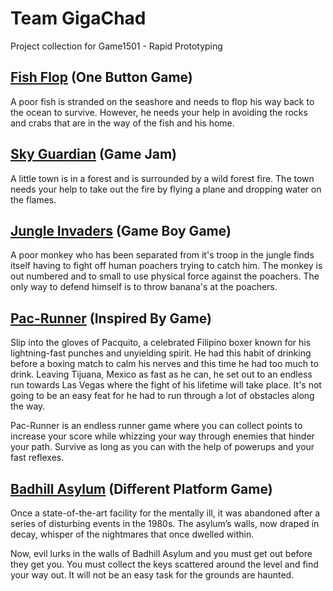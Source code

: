 # Team GigaChad
Project collection for Game1501 - Rapid Prototyping

## [Fish Flop](https://gaddamit.itch.io/fish-flop) (One Button Game)
A poor fish is stranded on the seashore and needs to flop his way back to the ocean to survive. However, he needs your help in avoiding the rocks and crabs that are in the way of the fish and his home.

## [Sky Guardian](https://stooky86.itch.io/skyguardian) (Game Jam)
A little town is in a forest and is surrounded by a wild forest fire. The town needs your help to take out the fire by flying a plane and dropping water on the flames.

## [Jungle Invaders](https://gaddamit.itch.io/jungleinvaders) (Game Boy Game)
A poor monkey who has been separated from it's troop in the jungle finds  itself having to fight off human poachers trying to catch him. The monkey is out numbered and to small to use physical force against the poachers. The only way to defend himself is to throw banana's at the poachers.

## [Pac-Runner](https://gaddamit.itch.io/pac-runner) (Inspired By Game)
Slip into the gloves of Pacquito, a celebrated Filipino boxer known for his lightning-fast punches and unyielding spirit. He had this habit of drinking before a boxing match to calm his nerves and this time he had too much to drink. Leaving Tijuana, Mexico as fast as he can, he set out to an endless run towards Las Vegas where the fight of his lifetime will take place. It's not going to be an easy feat for he had to run through a lot of obstacles along the way.

Pac-Runner is an endless runner game where you can collect points to increase your score while whizzing your way through enemies that hinder your path. Survive as long as you can with the help of powerups and your fast reflexes.

## [Badhill Asylum](https://gaddamit.itch.io/badhill-asylum) (Different Platform Game)
Once a state-of-the-art facility for the mentally ill, it was abandoned after a series of disturbing events in the 1980s. The asylum’s walls, now draped in decay, whisper of the nightmares that once dwelled within.

Now, evil lurks in the walls of Badhill Asylum and you must get out before they get you. You must collect the keys scattered around the level and find your way out. It will not be an easy task for the grounds are haunted.
